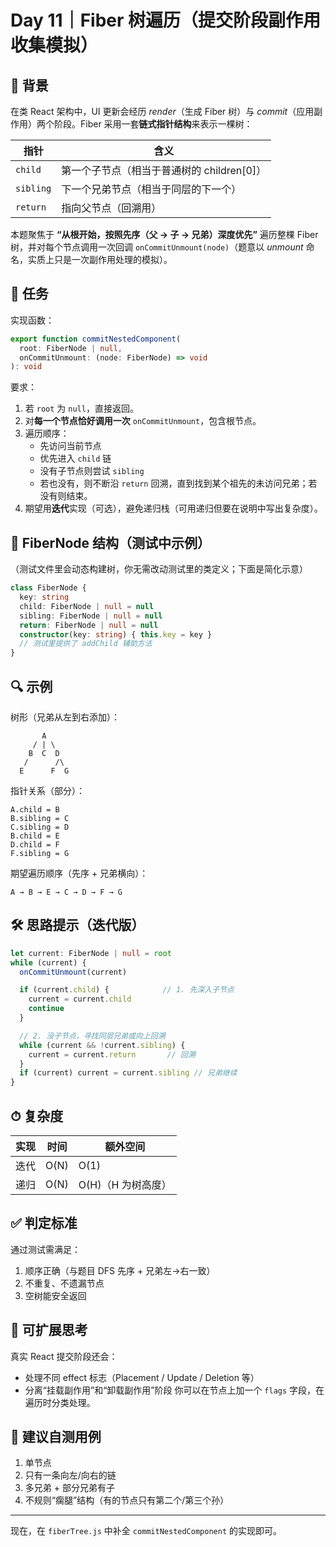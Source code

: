# Day 11｜Fiber 树遍历（提交阶段副作用收集模拟）

## 🧠 背景

在类 React 架构中，UI 更新会经历 _render_（生成 Fiber 树）与 _commit_（应用副作用）两个阶段。Fiber 采用一套**链式指针结构**来表示一棵树：

| 指针      | 含义                                       |
| --------- | ------------------------------------------ |
| `child`   | 第一个子节点（相当于普通树的 children[0]） |
| `sibling` | 下一个兄弟节点（相当于同层的下一个）       |
| `return`  | 指向父节点（回溯用）                       |

本题聚焦于 **“从根开始，按照先序（父 → 子 → 兄弟）深度优先”** 遍历整棵 Fiber 树，并对每个节点调用一次回调 `onCommitUnmount(node)`（题意以 _unmount_ 命名，实质上只是一次副作用处理的模拟）。

## 🎯 任务

实现函数：

```ts
export function commitNestedComponent(
  root: FiberNode | null,
  onCommitUnmount: (node: FiberNode) => void
): void
```

要求：

1. 若 `root` 为 `null`，直接返回。
2. 对**每一个节点恰好调用一次** `onCommitUnmount`，包含根节点。
3. 遍历顺序：
   - 先访问当前节点
   - 优先进入 `child` 链
   - 没有子节点则尝试 `sibling`
   - 若也没有，则不断沿 `return` 回溯，直到找到某个祖先的未访问兄弟；若没有则结束。
4. 期望用**迭代**实现（可选），避免递归栈（可用递归但要在说明中写出复杂度）。

## 🧩 FiberNode 结构（测试中示例）

（测试文件里会动态构建树，你无需改动测试里的类定义；下面是简化示意）

```ts
class FiberNode {
  key: string
  child: FiberNode | null = null
  sibling: FiberNode | null = null
  return: FiberNode | null = null
  constructor(key: string) { this.key = key }
  // 测试里提供了 addChild 辅助方法
}
```

## 🔍 示例

树形（兄弟从左到右添加）：

```
       A
     / | \
    B  C  D
   /      /\
  E      F  G
```

指针关系（部分）：

```
A.child = B
B.sibling = C
C.sibling = D
B.child = E
D.child = F
F.sibling = G
```

期望遍历顺序（先序 + 兄弟横向）：

```
A → B → E → C → D → F → G
```

## 🛠 思路提示（迭代版）

```ts
let current: FiberNode | null = root
while (current) {
  onCommitUnmount(current)

  if (current.child) {            // 1. 先深入子节点
    current = current.child
    continue
  }

  // 2. 没子节点，寻找同层兄弟或向上回溯
  while (current && !current.sibling) {
    current = current.return       // 回溯
  }
  if (current) current = current.sibling // 兄弟继续
}
```

## ⏱ 复杂度

| 实现 | 时间 | 额外空间           |
| ---- | ---- | ------------------ |
| 迭代 | O(N) | O(1)               |
| 递归 | O(N) | O(H)（H 为树高度） |

## ✅ 判定标准

通过测试需满足：

1. 顺序正确（与题目 DFS 先序 + 兄弟左→右一致）
2. 不重复、不遗漏节点
3. 空树能安全返回

## 🔄 可扩展思考

真实 React 提交阶段还会：

- 处理不同 effect 标志（Placement / Update / Deletion 等）
- 分离“挂载副作用”和“卸载副作用”阶段
  你可以在节点上加一个 `flags` 字段，在遍历时分类处理。

## 🧪 建议自测用例

1. 单节点
2. 只有一条向左/向右的链
3. 多兄弟 + 部分兄弟有子
4. 不规则“瘸腿”结构（有的节点只有第二个/第三个孙）

---

现在，在 `fiberTree.js` 中补全 `commitNestedComponent` 的实现即可。
